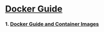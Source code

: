 #
#  [Docker Guide](/dockerpostgres)

### 1. [Docker Guide and Container Images](/dockerpostgres/)

